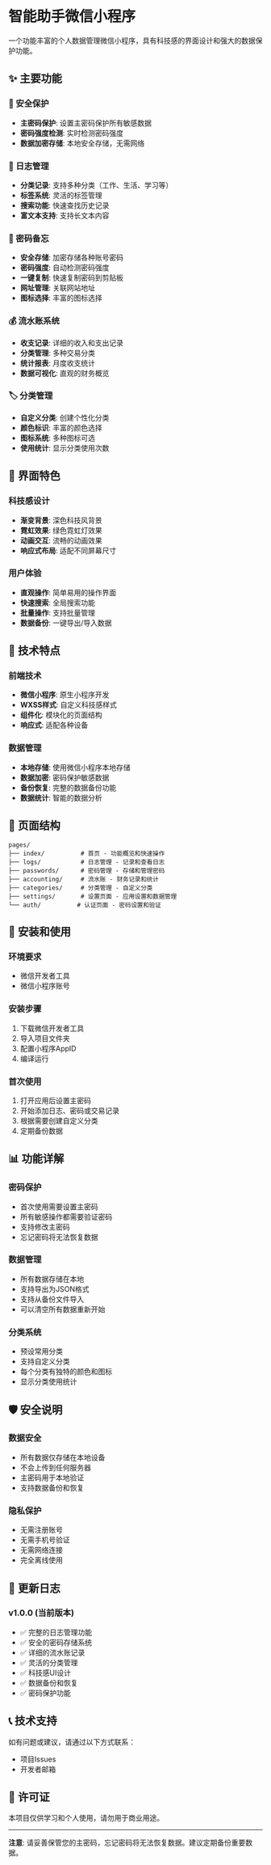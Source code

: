 # 智能助手微信小程序

一个功能丰富的个人数据管理微信小程序，具有科技感的界面设计和强大的数据保护功能。

## ✨ 主要功能

### 🔐 安全保护
- **主密码保护**: 设置主密码保护所有敏感数据
- **密码强度检测**: 实时检测密码强度
- **数据加密存储**: 本地安全存储，无需网络

### 📝 日志管理
- **分类记录**: 支持多种分类（工作、生活、学习等）
- **标签系统**: 灵活的标签管理
- **搜索功能**: 快速查找历史记录
- **富文本支持**: 支持长文本内容

### 🔑 密码备忘
- **安全存储**: 加密存储各种账号密码
- **密码强度**: 自动检测密码强度
- **一键复制**: 快速复制密码到剪贴板
- **网址管理**: 关联网站地址
- **图标选择**: 丰富的图标选择

### 💰 流水账系统
- **收支记录**: 详细的收入和支出记录
- **分类管理**: 多种交易分类
- **统计报表**: 月度收支统计
- **数据可视化**: 直观的财务概览

### 🏷️ 分类管理
- **自定义分类**: 创建个性化分类
- **颜色标识**: 丰富的颜色选择
- **图标系统**: 多种图标可选
- **使用统计**: 显示分类使用次数

## 🎨 界面特色

### 科技感设计
- **渐变背景**: 深色科技风背景
- **霓虹效果**: 绿色霓虹灯效果
- **动画交互**: 流畅的动画效果
- **响应式布局**: 适配不同屏幕尺寸

### 用户体验
- **直观操作**: 简单易用的操作界面
- **快速搜索**: 全局搜索功能
- **批量操作**: 支持批量管理
- **数据备份**: 一键导出/导入数据

## 🚀 技术特点

### 前端技术
- **微信小程序**: 原生小程序开发
- **WXSS样式**: 自定义科技感样式
- **组件化**: 模块化的页面结构
- **响应式**: 适配各种设备

### 数据管理
- **本地存储**: 使用微信小程序本地存储
- **数据加密**: 密码保护敏感数据
- **备份恢复**: 完整的数据备份功能
- **数据统计**: 智能的数据分析

## 📱 页面结构

```
pages/
├── index/          # 首页 - 功能概览和快速操作
├── logs/           # 日志管理 - 记录和查看日志
├── passwords/      # 密码管理 - 存储和管理密码
├── accounting/     # 流水账 - 财务记录和统计
├── categories/     # 分类管理 - 自定义分类
├── settings/       # 设置页面 - 应用设置和数据管理
└── auth/          # 认证页面 - 密码设置和验证
```

## 🔧 安装和使用

### 环境要求
- 微信开发者工具
- 微信小程序账号

### 安装步骤
1. 下载微信开发者工具
2. 导入项目文件夹
3. 配置小程序AppID
4. 编译运行

### 首次使用
1. 打开应用后设置主密码
2. 开始添加日志、密码或交易记录
3. 根据需要创建自定义分类
4. 定期备份数据

## 📊 功能详解

### 密码保护
- 首次使用需要设置主密码
- 所有敏感操作都需要验证密码
- 支持修改主密码
- 忘记密码将无法恢复数据

### 数据管理
- 所有数据存储在本地
- 支持导出为JSON格式
- 支持从备份文件导入
- 可以清空所有数据重新开始

### 分类系统
- 预设常用分类
- 支持自定义分类
- 每个分类有独特的颜色和图标
- 显示分类使用统计

## 🛡️ 安全说明

### 数据安全
- 所有数据仅存储在本地设备
- 不会上传到任何服务器
- 主密码用于本地验证
- 支持数据备份和恢复

### 隐私保护
- 无需注册账号
- 无需手机号验证
- 无需网络连接
- 完全离线使用

## 🔄 更新日志

### v1.0.0 (当前版本)
- ✅ 完整的日志管理功能
- ✅ 安全的密码存储系统
- ✅ 详细的流水账记录
- ✅ 灵活的分类管理
- ✅ 科技感UI设计
- ✅ 数据备份和恢复
- ✅ 密码保护功能

## 📞 技术支持

如有问题或建议，请通过以下方式联系：
- 项目Issues
- 开发者邮箱

## 📄 许可证

本项目仅供学习和个人使用，请勿用于商业用途。

---

**注意**: 请妥善保管您的主密码，忘记密码将无法恢复数据。建议定期备份重要数据。
